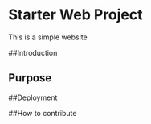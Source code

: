 # Starter Web Project
This is a simple website

##Introduction



## Purpose



##Deployment



##How to contribute
